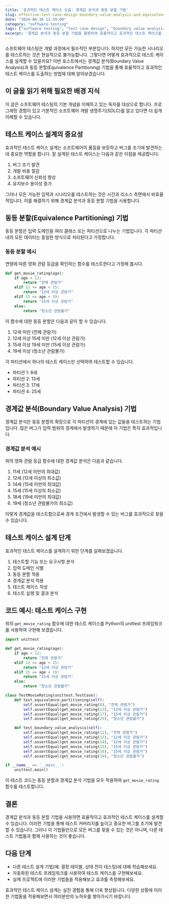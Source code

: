 ```yaml
---
title: '효과적인 테스트 케이스 도출: 경계값 분석과 동등 분할 기법'
slug: effective-test-case-design-boundary-value-analysis-and-equivalence-partitioning
date: "2024-08-30 11:39:00"
category: "software-testing"
tags: ["software testing", "test case design", "boundary value analysis", "equivalence partitioning"]
excerpt: '경계값 분석과 동등 분할 기법을 활용하여 효율적이고 효과적인 테스트 케이스를 설계하는 방법을 알아봅니다.'
---
```


소프트웨어 테스팅은 개발 과정에서 필수적인 부분입니다. 하지만 모든 가능한 시나리오를 테스트하는 것은 현실적으로 불가능합니다. 그렇다면 어떻게 효과적으로 테스트 케이스를 설계할 수 있을까요? 이번 포스트에서는 경계값 분석(Boundary Value Analysis)과 동등 분할(Equivalence Partitioning) 기법을 통해 효율적이고 효과적인 테스트 케이스를 도출하는 방법에 대해 알아보겠습니다.

## 이 글을 읽기 위해 필요한 배경 지식

이 글은 소프트웨어 테스팅의 기본 개념을 이해하고 있는 독자를 대상으로 합니다. 프로그래밍 경험이 있고 기본적인 소프트웨어 개발 생명주기(SDLC)를 알고 있다면 더 쉽게 이해할 수 있습니다.

## 테스트 케이스 설계의 중요성

효과적인 테스트 케이스 설계는 소프트웨어의 품질을 보장하고 버그를 조기에 발견하는 데 중요한 역할을 합니다. 잘 설계된 테스트 케이스는 다음과 같은 이점을 제공합니다.

1. 버그 조기 발견
2. 개발 비용 절감
3. 소프트웨어 신뢰성 향상
4. 유지보수 용이성 증가

그러나 모든 가능한 입력과 시나리오를 테스트하는 것은 시간과 리소스 측면에서 비효율적입니다. 이를 해결하기 위해 경계값 분석과 동등 분할 기법을 사용합니다.

## 동등 분할(Equivalence Partitioning) 기법

동등 분할은 입력 도메인을 여러 클래스 또는 파티션으로 나누는 기법입니다. 각 파티션 내의 모든 데이터는 동일한 방식으로 처리된다고 가정합니다.

### 동등 분할 예시

연령에 따른 영화 관람 등급을 확인하는 함수를 테스트한다고 가정해 봅시다.

```python
def get_movie_rating(age):
    if age < 12:
        return "전체 관람가"
    elif 12 <= age < 15:
        return "12세 이상 관람가"
    elif 15 <= age < 19:
        return "15세 이상 관람가"
    else:
        return "청소년 관람불가"
```

이 함수에 대한 동등 분할은 다음과 같이 할 수 있습니다.

1. 12세 미만 (전체 관람가)
2. 12세 이상 15세 미만 (12세 이상 관람가)
3. 15세 이상 19세 미만 (15세 이상 관람가)
4. 19세 이상 (청소년 관람불가)

각 파티션에서 하나의 테스트 케이스만 선택하여 테스트할 수 있습니다.

- 파티션 1: 8세
- 파티션 2: 13세
- 파티션 3: 17세
- 파티션 4: 25세

## 경계값 분석(Boundary Value Analysis) 기법

경계값 분석은 동등 분할의 확장으로 각 파티션의 경계에 있는 값들을 테스트하는 기법입니다. 많은 버그가 입력 범위의 경계에서 발생하기 때문에 이 기법은 특히 효과적입니다.

### 경계값 분석 예시

위의 영화 관람 등급 함수에 대한 경계값 분석은 다음과 같습니다.

1. 11세 (12세 미만의 최대값)
2. 12세 (12세 이상의 최소값)
3. 14세 (15세 미만의 최대값)
4. 15세 (15세 이상의 최소값)
5. 18세 (19세 미만의 최대값)
6. 19세 (청소년 관람불가의 최소값)

이렇게 경계값을 테스트함으로써 경계 조건에서 발생할 수 있는 버그를 효과적으로 찾을 수 있습니다.

## 테스트 케이스 설계 단계

효과적인 테스트 케이스를 설계하기 위한 단계를 살펴보겠습니다.

1. 테스트할 기능 또는 요구사항 분석
2. 입력 도메인 식별
3. 동등 분할 적용
4. 경계값 분석 적용
5. 테스트 케이스 작성
6. 테스트 실행 및 결과 분석

## 코드 예시: 테스트 케이스 구현

위의 `get_movie_rating` 함수에 대한 테스트 케이스를 Python의 unittest 프레임워크를 사용하여 구현해 보겠습니다.

```python
import unittest

def get_movie_rating(age):
    if age < 12:
        return "전체 관람가"
    elif 12 <= age < 15:
        return "12세 이상 관람가"
    elif 15 <= age < 19:
        return "15세 이상 관람가"
    else:
        return "청소년 관람불가"

class TestMovieRating(unittest.TestCase):
    def test_equivalence_partitioning(self):
        self.assertEqual(get_movie_rating(8), "전체 관람가")
        self.assertEqual(get_movie_rating(13), "12세 이상 관람가")
        self.assertEqual(get_movie_rating(17), "15세 이상 관람가")
        self.assertEqual(get_movie_rating(25), "청소년 관람불가")

    def test_boundary_value_analysis(self):
        self.assertEqual(get_movie_rating(11), "전체 관람가")
        self.assertEqual(get_movie_rating(12), "12세 이상 관람가")
        self.assertEqual(get_movie_rating(14), "12세 이상 관람가")
        self.assertEqual(get_movie_rating(15), "15세 이상 관람가")
        self.assertEqual(get_movie_rating(18), "15세 이상 관람가")
        self.assertEqual(get_movie_rating(19), "청소년 관람불가")

if __name__ == '__main__':
    unittest.main()
```

이 테스트 코드는 동등 분할과 경계값 분석 기법을 모두 적용하여 `get_movie_rating` 함수를 테스트합니다.

## 결론

경계값 분석과 동등 분할 기법을 사용하면 효율적이고 효과적인 테스트 케이스를 설계할 수 있습니다. 이러한 기법을 통해 테스트 커버리지를 높이고 중요한 버그를 조기에 발견할 수 있습니다. 그러나 이 기법들만으로 모든 버그를 찾을 수 있는 것은 아니며, 다른 테스트 기법들과 함께 사용하는 것이 좋습니다.

## 다음 단계

- 다른 테스트 설계 기법(예: 결정 테이블, 상태 전이 테스팅)에 대해 학습해보세요.
- 자동화된 테스트 프레임워크를 사용하여 테스트 케이스를 구현해보세요.
- 실제 프로젝트에 이러한 기법들을 적용해보고 효과를 측정해보세요.

효과적인 테스트 케이스 설계는 실전 경험을 통해 더욱 향상됩니다. 다양한 상황에 이러한 기법들을 적용해보면서 여러분만의 노하우를 쌓아가시기 바랍니다.
